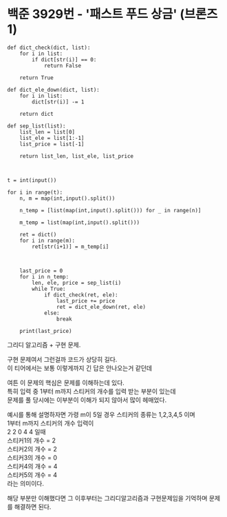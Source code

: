 # 백준 3929번 - '패스트 푸드 상금' (브론즈1)

```
def dict_check(dict, list):
    for i in list:
        if dict[str(i)] == 0:
            return False
    
    return True

def dict_ele_down(dict, list):
    for i in list:
        dict[str(i)] -= 1

    return dict

def sep_list(list):
    list_len = list[0]
    list_ele = list[1:-1]
    list_price = list[-1]

    return list_len, list_ele, list_price



t = int(input())

for i in range(t):
    n, m = map(int,input().split())

    n_temp = [list(map(int,input().split())) for _ in range(n)]

    m_temp = list(map(int,input().split()))

    ret = dict()
    for i in range(m):
        ret[str(i+1)] = m_temp[i]



    last_price = 0
    for i in n_temp:
        len, ele, price = sep_list(i)
        while True:
            if dict_check(ret, ele):
                last_price += price
                ret = dict_ele_down(ret, ele)
            else:
                break

    print(last_price)
```

그리디 알고리즘 + 구현 문제.  

구현 문제여서 그런걸까 코드가 상당히 길다.  
이 티어에서는 보통 이렇게까지 긴 답은 안나오는거 같던데  

여튼 이 문제의 핵심은 문제를 이해하는데 있다.  
특히 입력 중 1부터 m까지 스티커의 개수를 입력 받는 부분이 있는데  
문제를 풀 당시에는 
이부분이 이해가 되지 않아서 많이 헤매었다.

예시를 통해 설명하자면
가령 m이 5일 경우
스티커의 종류는 1,2,3,4,5 이며  
1부터 m까지 스티커의 개수 입력이  
2 2 0 4 4 일때  
스티커1의 개수 = 2  
스티커2의 개수 = 2  
스티커3의 개수 = 0  
스티커4의 개수 = 4   
스티커5의 개수 = 4  
라는 의미이다.

해당 부분만 이해했다면 그 이후부터는 그리디알고리즘과 구현문제임을 기억하며 문제를 해결하면 된다.